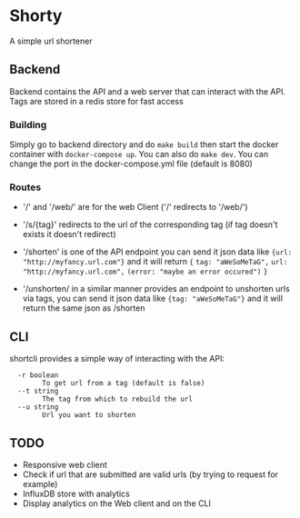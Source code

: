 # Shorty

A simple url shortener

## Backend

Backend contains the API and a web server that can interact with the API.
Tags are stored in a redis store for fast access

### Building

Simply go to backend directory and do `make build` then start the docker container with `docker-compose up`.
You can also do `make dev`.
You can change the port in the docker-compose.yml file (default is 8080)

### Routes

- '/' and '/web/' are for the web Client ('/' redirects to '/web/')
- '/s/{tag}' redirects to the url of the corresponding tag (if tag doesn't exists it doesn't redirect)

- '/shorten' is one of the API endpoint you can send it json data like `{url: "http://myfancy.url.com"}` and it will return `{`
    `tag: "aWeSoMeTaG",`
    `url: "http://myfancy.url.com",`
    `(error: "maybe an error occured")`
    `}`

- '/unshorten/ in a similar manner provides an endpoint to unshorten urls via tags, you can send it json data like `{tag: "aWeSoMeTaG"}` and it will return the same json as /shorten


## CLI

shortcli provides a simple way of interacting with the API:
```
  -r boolean
        To get url from a tag (default is false)
  --t string
        The tag from which to rebuild the url
  --u string
        Url you want to shorten
```


## TODO

- Responsive web client
- Check if url that are submitted are valid urls (by trying to request for example)
- InfluxDB store with analytics
- Display analytics on the Web client and on the CLI